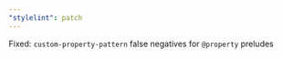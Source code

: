 ```yaml
---
"stylelint": patch
---
```


Fixed: `custom-property-pattern` false negatives for `@property` preludes
